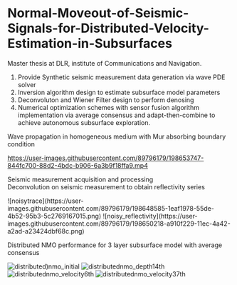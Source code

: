 # Normal-Moveout-of-Seismic-Signals-for-Distributed-Velocity-Estimation-in-Subsurfaces
Master thesis at DLR, institute of Communications and Navigation.  
   1. Provide Synthetic seismic measurement data generation via wave PDE solver  
   2. Inversion algorithm design to estimate subsurface model parameters 
   3. Deconvoluton and Wiener Filter design to perform denosing
   4. Numerical optimization schemes with sensor fusion algorithm implementation via average consensus and adapt-then-combine to achieve autonomous subsurface exploration.


 Wave propagation in homogeneous medium with Mur absorbing boundary condition

https://user-images.githubusercontent.com/89796179/198653747-844fc700-88d2-4bdc-b906-6a3b9f18ffa9.mp4



Seismic measurement acquisition and processing <br/>
Deconvolution on seismic measurement to obtain reflectivity series
<p float="left">
![noisytrace](https://user-images.githubusercontent.com/89796179/198648585-1eaf1978-55de-4b52-95b3-5c2769167015.png)
![noisy_reflectivity](https://user-images.githubusercontent.com/89796179/198650218-a910f229-11ec-4a42-a2ad-a23424dbf68c.png)
</p>


Distributed NMO performance for 3 layer subsurface model with average consensus <br/>


![distributed)nmo_initial](https://user-images.githubusercontent.com/89796179/198657417-8543778e-0632-4255-9726-c42c50f8ae45.png)
![distributednmo_depth14th](https://user-images.githubusercontent.com/89796179/198657423-b5a43581-7d03-4924-a98c-cc8c8e6c166e.png)
![distributednmo_velocity6th](https://user-images.githubusercontent.com/89796179/198657429-e3019871-d68c-4388-bece-b7d665698519.png)
![distributednmo_velocity37th](https://user-images.githubusercontent.com/89796179/198657438-f050ae5b-b6fa-44f7-8de0-125e911cefe2.png)
